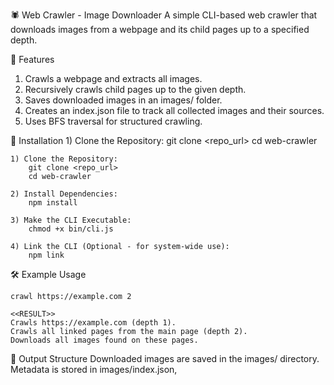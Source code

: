 

🕷️ Web Crawler - Image Downloader
A simple CLI-based web crawler that downloads images from a webpage and its child pages up to a specified depth.

📌 Features 
1) Crawls a webpage and extracts all images.
2) Recursively crawls child pages up to the given depth.
3) Saves downloaded images in an images/ folder.
4) Creates an index.json file to track all collected images and their sources.
5) Uses BFS traversal for structured crawling.

🚀 Installation 1) Clone the Repository:
git clone <repo_url>
cd web-crawler

    1) Clone the Repository:
        git clone <repo_url>
        cd web-crawler
        
    2) Install Dependencies:
        npm install

    3) Make the CLI Executable:
        chmod +x bin/cli.js

    4) Link the CLI (Optional - for system-wide use):
        npm link


🛠️ Example Usage


    crawl https://example.com 2

    <<RESULT>>
    Crawls https://example.com (depth 1).
    Crawls all linked pages from the main page (depth 2).
    Downloads all images found on these pages.

📝 Output Structure
Downloaded images are saved in the images/ directory.
Metadata is stored in images/index.json,

